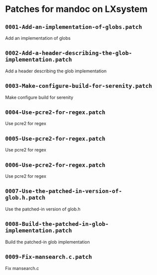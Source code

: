 # Patches for mandoc on LXsystem

## `0001-Add-an-implementation-of-globs.patch`

Add an implementation of globs


## `0002-Add-a-header-describing-the-glob-implementation.patch`

Add a header describing the glob implementation


## `0003-Make-configure-build-for-serenity.patch`

Make configure build for serenity


## `0004-Use-pcre2-for-regex.patch`

Use pcre2 for regex


## `0005-Use-pcre2-for-regex.patch`

Use pcre2 for regex


## `0006-Use-pcre2-for-regex.patch`

Use pcre2 for regex


## `0007-Use-the-patched-in-version-of-glob.h.patch`

Use the patched-in version of glob.h


## `0008-Build-the-patched-in-glob-implementation.patch`

Build the patched-in glob implementation


## `0009-Fix-mansearch.c.patch`

Fix mansearch.c


